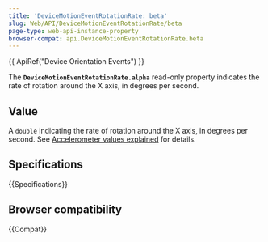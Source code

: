 ```yaml
---
title: 'DeviceMotionEventRotationRate: beta'
slug: Web/API/DeviceMotionEventRotationRate/beta
page-type: web-api-instance-property
browser-compat: api.DeviceMotionEventRotationRate.beta
---
```


{{ ApiRef("Device Orientation Events") }}

The **`DeviceMotionEventRotationRate.alpha`** read-only property indicates the rate of rotation around the X axis, in degrees per second.

## Value

A `double` indicating the rate of rotation around the X axis, in degrees per second.
See [Accelerometer values explained](/en-US/docs/Web/API/Device_orientation_events/Detecting_device_orientation#accelerometer_values_explained) for details.

## Specifications

{{Specifications}}

## Browser compatibility

{{Compat}}

